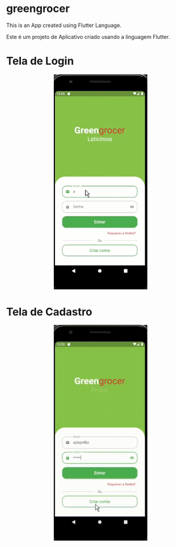 # greengrocer

This is an App created using Flutter Language.

Este é um projeto de Aplicativo criado usando a linguagem Flutter.

# Tela de Login 
  
<p align="center">
  <img width="250" src="https://github.com/jemimabueno/greengrocer/blob/main/assets/to_readme/login.gif">
  </p>

# Tela de Cadastro

<p align="center">
  <img width="250" src="https://github.com/jemimabueno/greengrocer/blob/main/assets/to_readme/video_app_cadastro.gif">
  </p>